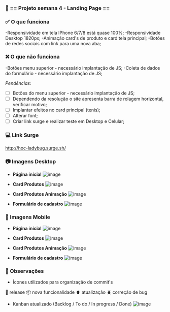 ###  :office: == Projeto semana 4 - Landing Page ==

###  :white_check_mark: O que funciona

-Responsividade em tela IPhone 6/7/8 está quase 100%;
-Responsividade Desktop 1820px;
-Animação card's de produto e card tela principal;
-Botões de redes sociais com link para uma nova aba;

###  :x: O que não funciona

-Botões menu superior - necessário implantação de JS;
-Coleta de dados do formulário - necessário implantação de JS;

  _Pendências:_
- [ ] Botões do menu superior - necessário implantação de JS;
- [ ] Dependendo da resolução o site apresenta barra de rolagem horizontal, verificar motivo;
- [ ] Implantar efeitos no card principal (tenis);
- [ ] Alterar font;
- [ ] Criar link surge e realizar teste em Desktop e Celular;

### :computer: Link Surge
http://hoc-ladybug.surge.sh/

### :camera: Imagens Desktop

- **Página inicial**
![image](https://user-images.githubusercontent.com/80704054/120004749-84037a80-bfad-11eb-9807-271a1779c63d.png)

- **Card Produtos**
![image](https://user-images.githubusercontent.com/80704054/120004815-98477780-bfad-11eb-989f-a85e9a432f33.png)

- **Card Produtos Animação**
![image](https://user-images.githubusercontent.com/80704054/120004887-abf2de00-bfad-11eb-8a82-fa18d66dd507.png)

- **Formulário de cadastro**
![image](https://user-images.githubusercontent.com/80704054/120004989-ca58d980-bfad-11eb-80d3-185d7c3a5723.png)

### :iphone: Imagens Mobile

- **Página inicial**
![image](https://user-images.githubusercontent.com/80704054/120027799-36e1d180-bfca-11eb-982e-c0f911ad94a6.png)

- **Card Produtos**
![image](https://user-images.githubusercontent.com/80704054/120027717-17e33f80-bfca-11eb-9df8-6c5c0d21b420.png)

- **Card Produtos Animação**
![image](https://user-images.githubusercontent.com/80704054/120027746-23366b00-bfca-11eb-9714-392bc6a390d6.png)

- **Formulário de cadastro**
![image](https://user-images.githubusercontent.com/80704054/120027545-e10d2980-bfc9-11eb-906e-fab1e0fb7e7b.png)

### :pencil: Observações

- Ícones utilizados para organização de commit's

:checkered_flag: release
:package: nova funcionalidade 
:arrow_up: atualização 
:beetle: correção de bug

- Kanban atualizado (Backlog / To do / In progress / Done)
![image](https://user-images.githubusercontent.com/80704054/120005465-3afff600-bfae-11eb-9409-9aaf88ae1443.png)
